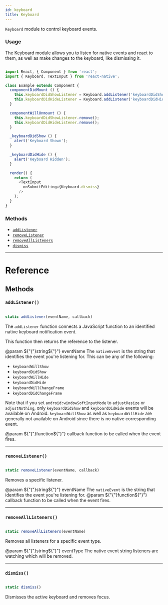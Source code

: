 ```yaml
---
id: keyboard
title: Keyboard
---
```


`Keyboard` module to control keyboard events.

### Usage

The Keyboard module allows you to listen for native events and react to them, as well as make changes to the keyboard, like dismissing it.


```javascript

import React, { Component } from 'react';
import { Keyboard, TextInput } from 'react-native';

class Example extends Component {
  componentDidMount () {
    this.keyboardDidShowListener = Keyboard.addListener('keyboardDidShow', this._keyboardDidShow);
    this.keyboardDidHideListener = Keyboard.addListener('keyboardDidHide', this._keyboardDidHide);
  }

  componentWillUnmount () {
    this.keyboardDidShowListener.remove();
    this.keyboardDidHideListener.remove();
  }

  _keyboardDidShow () {
    alert('Keyboard Shown');
  }

  _keyboardDidHide () {
    alert('Keyboard Hidden');
  }

  render() {
    return (
      <TextInput
        onSubmitEditing={Keyboard.dismiss}
      />
    );
  }
}

```


### Methods

* [`addListener`](keyboard.md#addlistener)
* [`removeListener`](keyboard.md#removelistener)
* [`removeAllListeners`](keyboard.md#removealllisteners)
* [`dismiss`](keyboard.md#dismiss)

---

# Reference

## Methods

### `addListener()`


```javascript

static addListener(eventName, callback)

```


The `addListener` function connects a JavaScript function to an identified native keyboard notification event.

This function then returns the reference to the listener.

@param ${"{"}string${"}"} eventName The `nativeEvent` is the string that identifies the event you're listening for. This can be any of the following:

* `keyboardWillShow`
* `keyboardDidShow`
* `keyboardWillHide`
* `keyboardDidHide`
* `keyboardWillChangeFrame`
* `keyboardDidChangeFrame`

Note that if you set `android:windowSoftInputMode` to `adjustResize` or `adjustNothing`, only `keyboardDidShow` and `keyboardDidHide` events will be available on Android. `keyboardWillShow` as well as `keyboardWillHide` are generally not available on Android since there is no native corresponding event.

@param ${"{"}function${"}"} callback function to be called when the event fires.

---

### `removeListener()`


```javascript

static removeListener(eventName, callback)

```


Removes a specific listener.

@param ${"{"}string${"}"} eventName The `nativeEvent` is the string that identifies the event you're listening for. @param ${"{"}function${"}"} callback function to be called when the event fires.

---

### `removeAllListeners()`


```javascript

static removeAllListeners(eventName)

```


Removes all listeners for a specific event type.

@param ${"{"}string${"}"} eventType The native event string listeners are watching which will be removed.

---

### `dismiss()`


```javascript

static dismiss()

```


Dismisses the active keyboard and removes focus.

